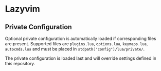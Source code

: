 # Lazyvim

## Private Configuration
Optional private configuration is automatically loaded if corresponding files
are present. Supported files are `plugins.lua`, `options.lua`, `keymaps.lua`,
`autocmds.lua` and must be placed in `stdpath("config")/lua/private/`.

The private configuration is loaded last and will override settings defined in
this repository.
